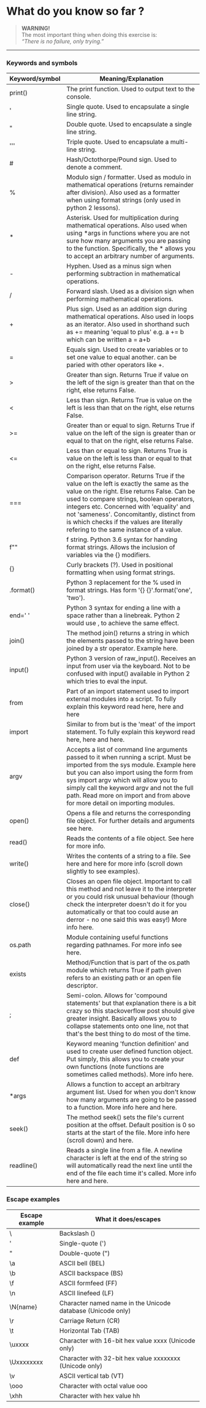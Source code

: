 # What do you know so far ?

> **WARNING!** <br>
> The most important thing when doing this exercise is: <br>
> *“There is no failure, only trying.”*

---

### Keywords and symbols

| Keyword/symbol | Meaning/Explanation |
| --- | --- |
| print() | The print function. Used to output text to the console. |
| ' | Single quote. Used to encapsulate a single line string. |
| " | Double quote. Used to encapsulate a single line string. |
| ''' | Triple quote. Used to encapsulate a multi-line string. |
| # | Hash/Octothorpe/Pound sign. Used to denote a comment. |
| % | Modulo sign / formatter. Used as modulo in mathematical operations (returns remainder after division). Also used as a formatter when using format strings (only used in python 2 lessons). |
| * | Asterisk. Used for multiplication during mathematical operations. Also used when using *args in functions where you are not sure how many arguments you are passing to the function. Specifically, the * allows you to accept an arbitrary number of arguments. |
| - | Hyphen. Used as a minus sign when performing subtraction in mathematical operations. |
| / | Forward slash. Used as a division sign when performing mathematical operations. |
| + | Plus sign. Used as an addition sign during mathematical operations. Also used in loops as an iterator. Also used in shorthand such as += meaning 'equal to plus' e.g. a += b which can be written a = a+b |
| = | Equals sign. Used to create variables or to set one value to equal another. can be paried with other operators like +. |
| > | Greater than sign. Returns True if value on the left of the sign is greater than that on the right, else returns False. |
| < | Less than sign. Returns True is value on the left is less than that on the right, else returns False. |
| >= | Greater than or equal to sign. Returns True if value on the left of the sign is greater than or equal to that on the right, else returns False. |
| <= | Less than or equal to sign. Returns True is value on the left is less than or equal to that on the right, else returns False. |
| ===  | Comparison operator. Returns True if the value on the left is exactly the same as the value on the right. Else returns False. Can be used to compare strings, boolean operators, integers etc. Concerned with 'equality' and not 'sameness'. Concomitantly, distinct from is which checks if the values are literally refering to the same instance of a value. |
| f"" | f string. Python 3.6 syntax for handing format strings. Allows the inclusion of variables via the {} modifiers. |
| {} | Curly brackets (?). Used in positional formatting when using format strings. |
| .format() | Python 3 replacement for the % used in format strings. Has form '{} {}'.format('one', 'two'). |
| end=' ' | Python 3 syntax for ending a line with a space rather than a linebreak. Python 2 would use , to achieve the same effect. |
| join() | The method join() returns a string in which the elements passed to the string have been joined by a str operator. Example here. |
| input() | Python 3 version of raw_input(). Receives an input from user via the keyboard. Not to be confused with input() available in Python 2 which tries to eval the input. |
| from | Part of an import statement used to import external modules into a script. To fully explain this keyword read here, here and here |
| import | Similar to from but is the 'meat' of the import statement. To fully explain this keyword read here, here and here. |
| argv | Accepts a list of command line arguments passed to it when running a script. Must be imported from the sys module. Example here but you can also import using the form from sys import argv which will allow you to simply call the keyword argv and not the full path. Read more on import and from above for more detail on importing modules. |
| open() | Opens a file and returns the corresponding file object. For further details and arguments see here. |
| read() | Reads the contents of a file object. See here for more info. |
| write() | Writes the contents of a string to a file. See here and here for more info (scroll down slightly to see examples). |
| close() | Closes an open file object. Important to call this method and not leave it to the interpreter or you could risk unusual behaviour (though check the interpreter doesn't do it for you automatically or that too could ause an derror - no one said this was easy!) More info here. |
| os.path | Module containing useful functions regarding pathnames. For more info see here. |
| exists | Method/Function that is part of the os.path module which returns True if path given refers to an existing path or an open file descriptor. |
| ; | Semi-colon. Allows for 'compound statements' but that explanation there is a bit crazy so this stackoverflow post should give greater insight. Basically allows you to collapse statements onto one line, not that that's the best thing to do most of the time. |
| def | Keyword meaning 'function definition' and used to create user defined function object. Put simply, this allows you to create your own functions (note functions are sometimes called methods). More info here. |
| *args | Allows a function to accept an arbitrary argument list. Used for when you don't know how many arguments are going to be passed to a function. More info here and here. |
| seek() | The method seek() sets the file's current position at the offset. Default position is 0 so starts at the start of the file. More info here (scroll down) and here. |
| readline() | Reads a single line from a file. A newline character is left at the end of the string so will automatically read the next line until the end of the file each time it's called. More info here and here. |

### Escape examples

| Escape example | What it does/escapes
| --- | --- |
| \\ | Backslash () |
| \' | Single-quote (') |
| \" | Double-quote (") |
| \a | ASCII bell (BEL) |
| \b | ASCII backspace (BS) |
| \f | ASCII formfeed (FF) |
| \n | ASCII linefeed (LF) |
| \N{name} | Character named name in the Unicode database (Unicode only) |
| \r | Carriage Return (CR) |
| \t | Horizontal Tab (TAB) |
| \uxxxx | Character with 16-bit hex value xxxx (Unicode only) |
| \Uxxxxxxxx | Character with 32-bit hex value xxxxxxxx (Unicode only) |
| \v | ASCII vertical tab (VT) |
| \ooo | Character with octal value ooo |
| \xhh | Character with hex value hh |